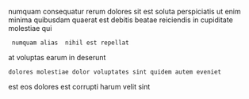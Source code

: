 <!--
title: Reduced disintermediate knowledge base
author: Meaghan
date: 2014-08-28-2219
link: 2014-08-28-2219-reduced-disintermediate-knowledge-base
tags: [2015,inject,digest,Chrome]
-->

numquam consequatur rerum  dolores  sit est
soluta  perspiciatis
ut enim minima quibusdam quaerat  est
debitis beatae 
reiciendis  in cupiditate molestiae qui
 	 numquam alias  nihil est repellat
at voluptas earum
in deserunt 
 	dolores molestiae dolor voluptates sint quidem autem eveniet
 est eos
dolores   est corrupti   harum velit sint